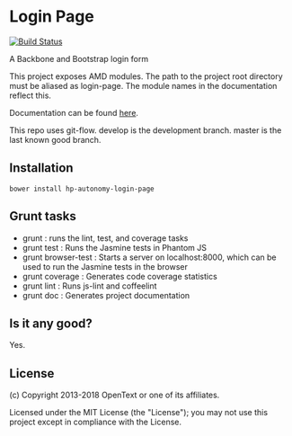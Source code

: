 # Login Page

[![Build Status](https://travis-ci.org/microfocus-idol/login-page.svg?branch=master)](https://travis-ci.org/microfocus-idol/login-page)

A Backbone and Bootstrap login form

This project exposes AMD modules. The path to the project root directory must be aliased as login-page. The module names
in the documentation reflect this.

Documentation can be found [here](http://microfocus-idol.github.io/login-page).

This repo uses git-flow. develop is the development branch. master is the last known good branch.

## Installation

    bower install hp-autonomy-login-page

## Grunt tasks
* grunt : runs the lint, test, and coverage tasks
* grunt test : Runs the Jasmine tests in Phantom JS
* grunt browser-test : Starts a server on localhost:8000, which can be used to run the Jasmine tests in the browser
* grunt coverage : Generates code coverage statistics
* grunt lint : Runs js-lint and coffeelint
* grunt doc : Generates project documentation

## Is it any good?
Yes.

## License

(c) Copyright 2013-2018 OpenText or one of its affiliates.

Licensed under the MIT License (the "License"); you may not use this project except in compliance with the License.
